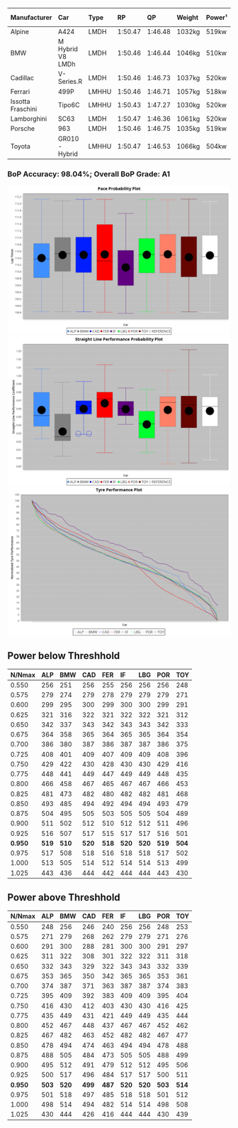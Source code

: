 |Manufacturer|Car|Type|RP|QP|Weight|Power¹|Threshhold|PINC|Power²|E/Stint|AVG Vmax|FDS|RDLC|L/Stint|BOP-Grade|ModelAccuracy|ModelPoints|Match%|
|:-|:-|:-|:-|:-|:-|:-|:-|:-|:-|:-|:-|:-|:-|:-|:-|:-|:-|:-|
|Alpine|A424|LMDH|1:50.47|1:46.48|1032kg|519kw|210.0kph|-3%|503kw|902MJ|285.63kph|-|1.03|33|~A1|81.46%|523|100.00%|
|BMW|M Hybrid V8 LMDh|LMDH|1:50.46|1:46.44|1046kg|510kw|210.0kph|2%|520kw|899MJ|281.91kph|-|1.02|33|~A1|98.60%|1690|100.00%|
|Cadillac|V-Series.R|LMDH|1:50.46|1:46.73|1037kg|520kw|210.0kph|-4%|499kw|883MJ|284.72kph|-|1.02|33|~A1|98.38%|1765|96.94%|
|Ferrari|499P|LMHHU|1:50.46|1:46.71|1057kg|518kw|210.0kph|-6%|487kw|886MJ|285.13kph|190kph|1.03|33|~A1|92.24%|2247|100.00%|
|Issotta Fraschini|Tipo6C|LMHHU|1:50.43|1:47.27|1030kg|520kw|210.0kph|0%|520kw|917MJ|286.68kph|140kph|1.08|33|+A2|66.67%|96|92.39%|
|Lamborghini|SC63|LMDH|1:50.47|1:46.36|1061kg|520kw|210.0kph|0%|520kw|901MJ|282.85kph|-|1.03|33|~A1|96.77%|419|95.00%|
|Porsche|963|LMDH|1:50.46|1:46.75|1035kg|519kw|210.0kph|-3%|503kw|894MJ|285.54kph|-|1.02|33|~A1|96.81%|5438|100.00%|
|Toyota|GR010 - Hybrid|LMHHU|1:50.47|1:46.53|1066kg|504kw|210.0kph|2%|514kw|901MJ|284.59kph|190kph|1.03|33|~A1|86.04%|1751|100.00%|

### BoP Accuracy: 98.04%; Overall BoP Grade: A1
![PACECHART](./IMG/AUTO.png)
![STRAIGHTLINEPERFORMANCECHART](./IMG/AUTO_sp.png)
![TYREPERFORMANCECHART](./IMG/AUTO_tw.png)

## Power below Threshhold
|N/Nmax|ALP|BMW|CAD|FER|IF|LBG|POR|TOY|
|:-|:-|:-|:-|:-|:-|:-|:-|:-|
|0.550|256|251|256|255|256|256|256|248|
|0.575|279|274|279|278|279|279|279|271|
|0.600|299|295|300|299|300|300|299|291|
|0.625|321|316|322|321|322|322|321|312|
|0.650|342|337|343|342|343|343|342|333|
|0.675|364|358|365|364|365|365|364|354|
|0.700|386|380|387|386|387|387|386|375|
|0.725|408|401|409|407|409|409|408|396|
|0.750|429|422|430|428|430|430|429|416|
|0.775|448|441|449|447|449|449|448|435|
|0.800|466|458|467|465|467|467|466|453|
|0.825|481|473|482|480|482|482|481|468|
|0.850|493|485|494|492|494|494|493|479|
|0.875|504|495|505|503|505|505|504|489|
|0.900|511|502|512|510|512|512|511|496|
|0.925|516|507|517|515|517|517|516|501|
|**0.950**|**519**|**510**|**520**|**518**|**520**|**520**|**519**|**504**|
|0.975|517|508|518|516|518|518|517|502|
|1.000|513|505|514|512|514|514|513|499|
|1.025|443|436|444|442|444|444|443|430|

## Power above Threshhold
|N/Nmax|ALP|BMW|CAD|FER|IF|LBG|POR|TOY|
|:-|:-|:-|:-|:-|:-|:-|:-|:-|
|0.550|248|256|246|240|256|256|248|253|
|0.575|271|279|268|262|279|279|271|276|
|0.600|291|300|288|281|300|300|291|297|
|0.625|311|322|308|301|322|322|311|318|
|0.650|332|343|329|322|343|343|332|339|
|0.675|353|365|350|342|365|365|353|361|
|0.700|374|387|371|363|387|387|374|383|
|0.725|395|409|392|383|409|409|395|404|
|0.750|416|430|412|403|430|430|416|425|
|0.775|435|449|431|421|449|449|435|444|
|0.800|452|467|448|437|467|467|452|462|
|0.825|467|482|463|452|482|482|467|477|
|0.850|478|494|474|463|494|494|478|488|
|0.875|488|505|484|473|505|505|488|499|
|0.900|495|512|491|479|512|512|495|506|
|0.925|500|517|496|484|517|517|500|511|
|**0.950**|**503**|**520**|**499**|**487**|**520**|**520**|**503**|**514**|
|0.975|501|518|497|485|518|518|501|512|
|1.000|498|514|494|482|514|514|498|508|
|1.025|430|444|426|416|444|444|430|439|
